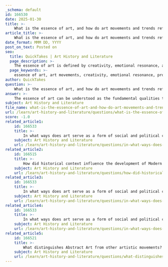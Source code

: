 ```yaml
---
_schema: default
id: 166530
date: 2025-01-30
title: >-
    What is the essence of art, and how do art movements and trends reflect this essence?
article_title: >-
    What is the essence of art, and how do art movements and trends reflect this essence?
date_format: MMM DD, YYYY
post_on_text: Posted on
seo:
  title: QuickTakes | Art History and Literature
  page_description: >-
    The essence of art is defined by creativity, emotional resonance, and the ability to inspire thought, as reflected in various art movements that respond to cultural, social, and technological changes.
  page_keywords: >-
    essence of art, art movements, creativity, emotional resonance, provoke thought, inspire change, modern art, cultural context, societal change, artistic conventions, urbanization, industrialization, abstraction, Impressionism, photography, digital renaissance, artistic expression
author: QuickTakes
question: >-
    What is the essence of art, and how do art movements and trends reflect this essence?
answer: >-
    The essence of art can be understood as the fundamental qualities that define artistic expression, which include creativity, emotional resonance, and the capacity to provoke thought or inspire change. This essence is often debated among philosophers and critics, with differing opinions on what constitutes true art. Some argue that art must evoke an emotional response, while others believe it should challenge societal norms.\n\nArt movements and trends reflect this essence by embodying the cultural, social, and technological contexts of their time. For instance, Modern art, which emerged in the late 19th and early 20th centuries, marked a significant departure from traditional artistic conventions. It focused on contemporary subjects, capturing the realities of modern life, such as urbanization and industrialization, and often sought to express the emotional and spiritual dimensions of existence. This is evident in the works of artists like O'Malley, who used vibrant colors and abstract forms to convey his inner emotional landscape and the beauty of the Irish landscape.\n\nMoreover, art movements often arise in response to societal changes, reflecting social issues and class struggles. For example, the Impressionist movement emerged as a reaction to the advent of photography, which challenged traditional notions of realism. Artists began to explore abstraction and subjective interpretations, focusing on capturing the essence of a moment rather than detailed representations.\n\nThe interplay between art and technology also plays a crucial role in shaping the essence of art. The digital renaissance in contemporary art exemplifies how technology can expand the boundaries of creativity, allowing artists to explore new frontiers and redefine artistic expression.\n\nIn summary, the essence of art is deeply intertwined with the historical context in which it is created. Art movements and trends serve as reflections of the evolving nature of society, culture, and technology, showcasing the diverse ways in which artists express their experiences and perspectives.
subject: Art History and Literature
file_name: what-is-the-essence-of-art-and-how-do-art-movements-and-trends-reflect-this-essence.md
url: /learn/art-history-and-literature/questions/what-is-the-essence-of-art-and-how-do-art-movements-and-trends-reflect-this-essence
score: -1.0
related_article1:
    id: 166533
    title: >-
        In what ways does art serve as a form of social and political commentary?
    subject: Art History and Literature
    url: /learn/art-history-and-literature/questions/in-what-ways-does-art-serve-as-a-form-of-social-and-political-commentary
related_article2:
    id: 166515
    title: >-
        How did historical context influence the development of Modern Art?
    subject: Art History and Literature
    url: /learn/art-history-and-literature/questions/how-did-historical-context-influence-the-development-of-modern-art
related_article3:
    id: 166533
    title: >-
        In what ways does art serve as a form of social and political commentary?
    subject: Art History and Literature
    url: /learn/art-history-and-literature/questions/in-what-ways-does-art-serve-as-a-form-of-social-and-political-commentary
related_article4:
    id: 166533
    title: >-
        In what ways does art serve as a form of social and political commentary?
    subject: Art History and Literature
    url: /learn/art-history-and-literature/questions/in-what-ways-does-art-serve-as-a-form-of-social-and-political-commentary
related_article5:
    id: 166521
    title: >-
        What distinguishes Abstract Art from other artistic movements?
    subject: Art History and Literature
    url: /learn/art-history-and-literature/questions/what-distinguishes-abstract-art-from-other-artistic-movements
---
```


&nbsp;